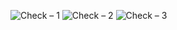 ![Check  – 1](https://user-images.githubusercontent.com/25367933/120690507-369b7780-c49d-11eb-9707-5bc3e5e672db.png)
![Check  – 2](https://user-images.githubusercontent.com/25367933/120690512-38fdd180-c49d-11eb-9eea-7cc1920334e7.png)
![Check  – 3](https://user-images.githubusercontent.com/25367933/120690520-3b602b80-c49d-11eb-9020-03542bc380c9.png)
